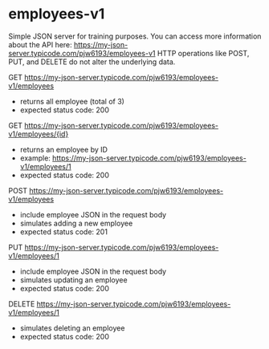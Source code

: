 # employees-v1
Simple JSON server for training purposes. You can access more information about the API here:
https://my-json-server.typicode.com/pjw6193/employees-v1
HTTP operations like POST, PUT, and DELETE do not alter the underlying data.

GET https://my-json-server.typicode.com/pjw6193/employees-v1/employees
  - returns all employee (total of 3)
  - expected status code: 200

GET https://my-json-server.typicode.com/pjw6193/employees-v1/employees/{id}
  - returns an employee by ID
  - example: https://my-json-server.typicode.com/pjw6193/employees-v1/employees/1
  - expected status code: 200

POST https://my-json-server.typicode.com/pjw6193/employees-v1/employees
  - include employee JSON in the request body
  - simulates adding a new employee
  - expected status code: 201 

PUT https://my-json-server.typicode.com/pjw6193/employees-v1/employees/1
  - include employee JSON in the request body
  - simulates updating an employee
  - expected status code: 200

DELETE https://my-json-server.typicode.com/pjw6193/employees-v1/employees/1
  - simulates deleting an employee
  - expected status code: 200
